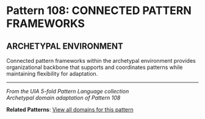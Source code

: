 # Pattern 108: CONNECTED PATTERN FRAMEWORKS

## ARCHETYPAL ENVIRONMENT

Connected pattern frameworks within the archetypal environment provides organizational backbone that supports and coordinates patterns while maintaining flexibility for adaptation.

---

*From the UIA 5-fold Pattern Language collection*  
*Archetypal domain adaptation of Pattern 108*

**Related Patterns**: [View all domains for this pattern](../../UIA/md/T108%20CONNECTED%20PATTERN%20FRAMEWORKS.md)
